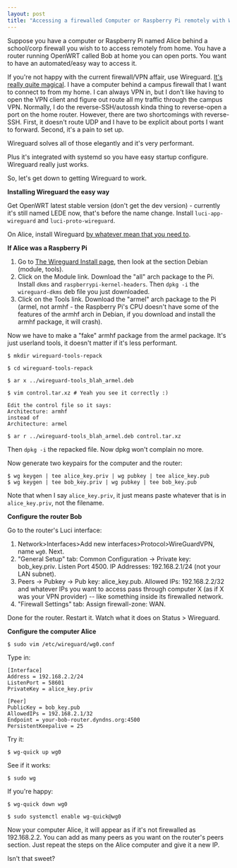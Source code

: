 ```yaml
---
layout: post
title: "Accessing a firewalled Computer or Raspberry Pi remotely with Wireguard and OpenWRT the easy way"
---
```


Suppose you have a computer or Raspberry Pi named Alice behind a school/corp firewall you wish to to access remotely from home. You have a router running OpenWRT called Bob at home you can open ports. You want to have an automated/easy way to access it.

If you're not happy with the current firewall/VPN affair, use Wireguard. 
[It's really quite magical](https://lwn.net/Articles/748582/). 
I have a computer behind a campus firewall that I want to connect to from my home. 
I can always VPN in, but I don't like having to open the VPN client and figure out route all my traffic through the campus VPN.
Normally, I do the reverse-SSH/autossh kinda thing to reverse-open a port on the home router. 
However, there are two shortcomings with reverse-SSH. 
First, it doesn't route UDP and I have to be explicit about ports I want to forward. 
Second, it's a pain to set up. 

Wireguard solves all of those elegantly and it's very performant.

Plus it's integrated with systemd so you have easy startup configure. Wireguard really just works.

So, let's get down to getting Wireguard to work.

**Installing Wireguard the easy way**

Get OpenWRT latest stable version (don't get the dev version) - currently it's still named LEDE now, that's before the name change. Install `luci-app-wireguard` and `luci-proto-wireguard`.

On Alice, install Wireguard [by whatever mean that you need to](https://www.wireguard.com/install/).

**If Alice was a Raspberry Pi**

1. Go to [The Wireguard Install page](https://www.wireguard.com/install/), then look at the section Debian (module, tools).
2. Click on the Module link. Download the "all" arch package to the
Pi. Install `dkms` and `raspberrypi-kernel-headers`. Then `dpkg -i` the
`wireguard-dkms` deb file you just downloaded.
3. Click on the Tools link. Download the "armel" arch package to the
Pi (armel, not armhf - the Raspberry Pi's CPU doesn't have some of the
features of the armhf arch in Debian, if you download and install the armhf package, it will crash).

Now we have to make a "fake" armhf package from the armel package. It's just
userland tools, it doesn't matter if it's less performant.

```
$ mkdir wireguard-tools-repack

$ cd wireguard-tools-repack

$ ar x ../wireguard-tools_blah_armel.deb

$ vim control.tar.xz # Yeah you see it correctly :) 

Edit the control file so it says: 
Architecture: armhf
instead of 
Architecture: armel

$ ar r ../wireguard-tools_blah_armel.deb control.tar.xz
```

Then `dpkg -i` the repacked file. Now dpkg won't complain no more.

Now generate two keypairs for the computer and the router:

```
$ wg keygen | tee alice_key.priv | wg pubkey | tee alice_key.pub
$ wg keygen | tee bob_key.priv | wg pubkey | tee bob_key.pub
```

Note that when I say `alice_key.priv`, it just means paste whatever that is in `alice_key.priv`, not the filename.

**Configure the router Bob**

Go to the router's Luci interface:

1. Network>Interfaces>Add new interfaces>Protocol>WireGuardVPN, name `wg0`. Next.
2. "General Setup" tab: Common Configuration -> Private key:
bob_key.priv. Listen Port 4500. IP Addresses: 192.168.2.1/24 (not
your LAN subnet).
3. Peers -> Pubkey -> Pub key: alice_key.pub. Allowed IPs: 192.168.2.2/32
and whatever IPs you want to access pass through computer X (as if X
was your VPN provider) -- like something inside its firewalled
network.
4. "Firewall Settings" tab: Assign firewall-zone: WAN.

Done for the router. Restart it. Watch what it does on Status > Wireguard.

**Configure the computer Alice**

`$ sudo vim /etc/wireguard/wg0.conf`

Type in:

```
[Interface]
Address = 192.168.2.2/24
ListenPort = 58601
PrivateKey = alice_key.priv

[Peer]
PublicKey = bob_key.pub
AllowedIPs = 192.168.2.1/32
Endpoint = your-bob-router.dyndns.org:4500
PersistentKeepalive = 25
```

Try it:

`$ wg-quick up wg0`

See if it works:

`$ sudo wg`

If you're happy:

```
$ wg-quick down wg0

$ sudo systemctl enable wg-quick@wg0
```

Now your computer Alice, it will appear as if it's not firewalled as 192.168.2.2. 
You can add as many peers as you want on the router's peers section. 
Just repeat the steps on the Alice computer and give it a new IP.

Isn't that sweet?
